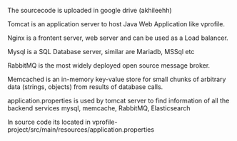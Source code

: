The sourcecode is uploaded in google drive (akhileehh)


Tomcat is an application server to host Java Web Application like vprofile.

Nginx is a frontent server, web server and can be used as a Load balancer.

Mysql is a SQL Database server, similar are Mariadb, MSSql etc

RabbitMQ is the most widely deployed open source message broker.

Memcached is an in-memory key-value store for small chunks of arbitrary data (strings, objects) from results of database calls.

application.properties is used by tomcat server to find information of all the backend services
mysql, memcache, RabbitMQ, Elasticsearch

In source code its located in vprofile-project/src/main/resources/application.properties
